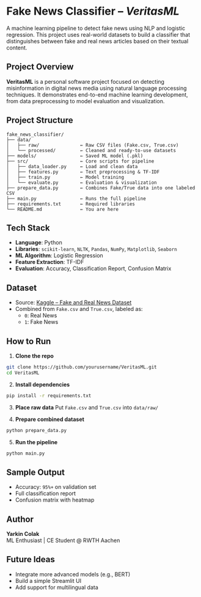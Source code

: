 
# Fake News Classifier – *VeritasML*

A machine learning pipeline to detect fake news using NLP and logistic regression. This project uses real-world datasets to build a classifier that distinguishes between fake and real news articles based on their textual content.

## Project Overview

**VeritasML** is a personal software project focused on detecting misinformation in digital news media using natural language processing techniques. It demonstrates end-to-end machine learning development, from data preprocessing to model evaluation and visualization.

## Project Structure

```
fake_news_classifier/
├── data/
│   ├── raw/               ← Raw CSV files (Fake.csv, True.csv)
│   └── processed/         ← Cleaned and ready-to-use datasets
├── models/                ← Saved ML model (.pkl)
├── src/                   ← Core scripts for pipeline
│   ├── data_loader.py     ← Load and clean data
│   ├── features.py        ← Text preprocessing & TF-IDF
│   ├── train.py           ← Model training
│   └── evaluate.py        ← Evaluation & visualization
├── prepare_data.py        ← Combines Fake/True data into one labeled CSV
├── main.py                ← Runs the full pipeline
├── requirements.txt       ← Required libraries
└── README.md              ← You are here
```

## Tech Stack

- **Language**: Python  
- **Libraries**: `scikit-learn`, `NLTK`, `Pandas`, `NumPy`, `Matplotlib`, `Seaborn`  
- **ML Algorithm**: Logistic Regression  
- **Feature Extraction**: TF-IDF  
- **Evaluation**: Accuracy, Classification Report, Confusion Matrix

## Dataset

- Source: [Kaggle – Fake and Real News Dataset](https://www.kaggle.com/clmentbisaillon/fake-and-real-news-dataset)
- Combined from `Fake.csv` and `True.csv`, labeled as:
  - `0`: Real News  
  - `1`: Fake News

## How to Run

1. **Clone the repo**
```bash
git clone https://github.com/yourusername/VeritasML.git
cd VeritasML
```

2. **Install dependencies**
```bash
pip install -r requirements.txt
```

3. **Place raw data**
Put `Fake.csv` and `True.csv` into `data/raw/`

4. **Prepare combined dataset**
```bash
python prepare_data.py
```

5. **Run the pipeline**
```bash
python main.py
```

## Sample Output

- Accuracy: `95%+` on validation set  
- Full classification report  
- Confusion matrix with heatmap

## Author

**Yarkin Colak**  
ML Enthusiast | CE Student @ RWTH Aachen

## Future Ideas

- Integrate more advanced models (e.g., BERT)
- Build a simple Streamlit UI
- Add support for multilingual data
